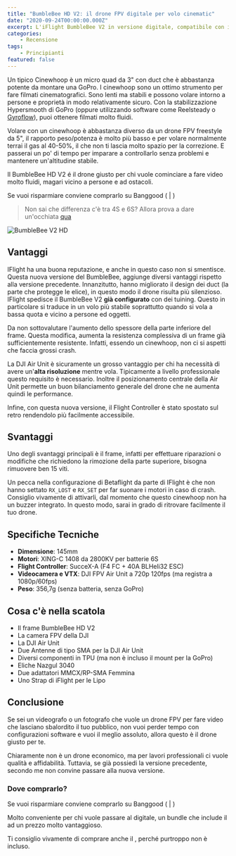```yaml
---
title: "BumbleBee HD V2: il drone FPV digitale per volo cinematic"
date: "2020-09-24T00:00:00.000Z"
excerpt: L'iFlight BumbleBee V2 in versione digitale, compatibile con il sistema DJI FPV, è il drone perfetto per cominciare a fare video cinematic? 
categories:
    - Recensione
tags: 
    - Principianti
featured: false
---
```




Un tipico Cinewhoop è un micro quad da 3" con duct che è abbastanza potente da montare una GoPro. I cinewhoop sono un ottimo strumento per fare filmati cinematografici. Sono lenti ma stabili e possono volare intorno a persone e proprietà in modo relativamente sicuro. Con la stabilizzazione Hypersmooth di GoPro (oppure utilizzando software come Reelsteady o [Gyroflow](https://lucafpv.com/come-usare-gyroflow-per-stabilizzare-video-fpv)), puoi ottenere filmati molto fluidi.

Volare con un cinewhoop è abbastanza diverso da un drone FPV freestyle da 5", il rapporto peso/potenza è molto più basso e per volare normalmente terrai il gas al 40-50%, il che non ti lascia molto spazio per la correzione. E passerai un po' di tempo per imparare a controllarlo senza problemi e mantenere un'altitudine stabile.

Il BumbleBee HD V2 é il drone giusto per chi vuole cominciare a fare video molto fluidi, magari vicino a persone e ad ostacoli. 

Se vuoi risparmiare conviene comprarlo su Banggood (<AffiliateLink href="https://www.banggood.com/custlink/GDmdWU0HQe" label="Versione 4S" /> | <AffiliateLink href="https://www.banggood.com/custlink/vv3hcU4Woh" label="Versione 6S" />)

> Non sai che differenza c'è tra 4S e 6S? Allora prova a dare un'occhiata [qua](https://lucafpv.com/bibbia-fpv/)

![BumbleBee V2 HD](/assets/bumblebee-v2-hd/bumblebee_v2_1.png)

## Vantaggi
IFlight ha una buona reputazione, e anche in questo caso non si smentisce. Questa nuova versione del BumbleBee, aggiunge diversi vantaggi rispetto alla versione precedente. Innanzitutto, hanno migliorato il design dei duct (la parte che protegge le elice), in questo modo il drone risulta più silenzioso. IFlight spedisce il BumbleBee V2 **già configurato** con dei tuining. Questo in particolare si traduce in un volo più stabile soprattutto quando si vola a bassa quota e vicino a persone ed oggetti.

Da non sottovalutare l'aumento dello spessore della parte inferiore del frame. Questa modifica, aumenta la resistenza complessiva di un frame già sufficientemente resistente. Infatti, essendo un cinewhoop, non ci si aspetti che faccia grossi crash.

La DJI Air Unit è sicuramente un grosso vantaggio per chi ha necessità di avere un'**alta risoluzione** mentre vola. Tipicamente a livello professionale questo requisito è necessario. Inoltre il posizionamento centrale della Air Unit permette un buon bilanciamento generale del drone che ne aumenta quindi le performance. 

Infine, con questa nuova versione, il Flight Controller è stato spostato sul retro rendendolo più facilmente accessibile. 

## Svantaggi

Uno degli svantaggi principali è il frame, infatti per effettuare riparazioni o modifiche che richiedono la rimozione della parte superiore, bisogna rimuovere ben 15 viti.

Un pecca nella configurazione di Betaflight da parte di IFlight è che non hanno settato `RX_LOST` e `RX_SET` per far suonare i motori in caso di crash. Consiglio vivamente di attivarli, dal momento che questo cinewhoop non ha un buzzer integrato. In questo modo, sarai in grado di ritrovare facilmente il tuo drone.

## Specifiche Tecniche

- **Dimensione**: 145mm
- **Motori**: XING-C 1408 da 2800KV per batterie 6S 
- **Flight Controller**: SucceX-A (F4 FC + 40A BLHeli32 ESC)
- **Videocamera e VTX**: DJI FPV Air Unit a 720p 120fps (ma registra a 1080p/60fps)
- **Peso**: 356,7g (senza batteria, senza GoPro)

## Cosa c'è nella scatola

- Il frame BumbleBee HD V2
- La camera FPV della DJI
- La DJI Air Unit
- Due Antenne di tipo SMA per la DJI Air Unit
- Diversi componenti in TPU (ma non è incluso il mount per la GoPro)
- Eliche Nazgul 3040
- Due adattatori MMCX/RP-SMA Femmina 
- Uno Strap di iFlight per le Lipo 

## Conclusione

Se sei un videografo o un fotografo che vuole un drone FPV per fare video che lasciano sbalordito il tuo pubblico, non vuoi perder tempo con configurazioni software e vuoi il meglio assoluto, allora questo è il drone giusto per te.

Chiaramente non è un drone economico, ma per lavori professionali ci vuole qualità e affidabilità. Tuttavia, se già possiedi la versione precedente, secondo me non convine passare alla nuova versione.

### Dove comprarlo?

Se vuoi risparmiare conviene comprarlo su Banggood (<AffiliateLink href="https://www.banggood.com/custlink/GDmdWU0HQe" label="Versione 4S"/> | <AffiliateLink href="https://www.banggood.com/custlink/vv3hcU4Woh" label="Versione 6S"/>)

Molto conveniente per chi vuole passare al digitale, un bundle che include il <AffiliateLink href="https://www.banggood.com/custlink/v3DhrMeHsZ" label="BumbleBee HD V2 e gli occhiali DJI"/> ad un prezzo molto vantaggioso. 

Ti consiglio vivamente di comprare anche il <AffiliateLink href="https://www.banggood.com/custlink/3Dvdp2gtsa" label="mount per GoPro"/>, perché purtroppo non è incluso. 
